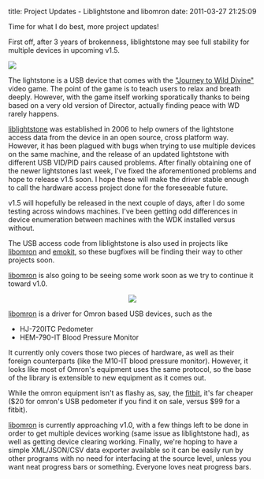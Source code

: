 title: Project Updates - Liblightstone and libomron
date: 2011-03-27 21:25:09 

Time for what I do best, more project updates!

First off, after 3 years of brokenness, liblightstone may see full
stability for multiple devices in upcoming v1.5.

![](//images/2011-03-27-liblightstone-libomron-project-updates/wildivine2-m.jpg)

The lightstone is a USB device that comes with the
["Journey to Wild Divine"][1] video game. The point of the game is to
teach users to relax and breath deeply. However, with the game itself
working sporatically thanks to being based on a very old version of
Director, actually finding peace with WD rarely happens.

[liblightstone][2] was established in 2006 to help owners of the
lightstone access data from the device in an open source, cross
platform way. However, it has been plagued with bugs when trying to
use multiple devices on the same machine, and the release of an
updated lightstone with different USB VID/PID pairs caused
problems. After finally obtaining one of the newer lightstones last
week, I've fixed the aforementioned problems and hope to release v1.5
soon. I hope these will make the driver stable enough to call the
hardware access project done for the foreseeable future.

v1.5 will hopefully be released in the next couple of days, after I do
some testing across windows machines. I've been getting odd
differences in device enumeration between machines with the WDK
installed versus without.

The USB access code from liblightstone is also used in projects like
[libomron][3] and [emokit][4], so these bugfixes will be finding their
way to other projects soon.

[libomron][3] is also going to be seeing some work soon as we try to
continue it toward v1.0.

<CENTER><A HREF='http://libomron.nonpolynomial.com'><IMG SRC='//images/2011-03-27-liblightstone-libomron-project-updates/omron-pedometer.jpg' /></A></CENTER>

[libomron][3] is a driver for Omron based USB devices, such as the

- HJ-720ITC Pedometer
- HEM-790-IT Blood Pressure Monitor

It currently only covers those two pieces of hardware, as well as
their foreign counterparts (like the M10-IT blood pressure
monitor). However, it looks like most of Omron's equipment uses the
same protocol, so the base of the library is extensible to new
equipment as it comes out.

While the omron equipment isn't as flashy as, say, the [fitbit][5],
it's far cheaper ($20 for omron's USB pedometer if you find it on
sale, versus $99 for a fitbit). 

[libomron][3] is currently approaching v1.0, with a few things left to
be done in order to get multiple devices working (same issue as
liblightstone had), as well as getting device clearing
working. Finally, we're hoping to have a simple XML/JSON/CSV data
exporter available so it can be easily run by other programs with no
need for interfacing at the source level, unless you want neat
progress bars or something. Everyone loves neat progress bars.

[1]: http://www.wilddivine.com
[2]: http://liblightstone.nonpolynomial.com
[3]: http://libomron.nonpolynomial.com
[4]: http://www.github.com/qdot/emokit
[5]: http://www.fitbit.com
